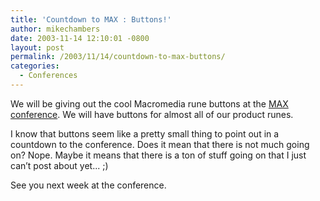 ```yaml
---
title: 'Countdown to MAX : Buttons!'
author: mikechambers
date: 2003-11-14 12:10:01 -0800
layout: post
permalink: /2003/11/14/countdown-to-max-buttons/
categories:
  - Conferences
---
```



We will be giving out the cool Macromedia rune buttons at the [MAX conference][1]. We will have buttons for almost all of our product runes.

I know that buttons seem like a pretty small thing to point out in a countdown to the conference. Does it mean that there is not much going on? Nope. Maybe it means that there is a ton of stuff going on that I just can&#8217;t post about yet... ;)

See you next week at the conference.

 [1]: http://www.macromedia.com/macromedia/conference/